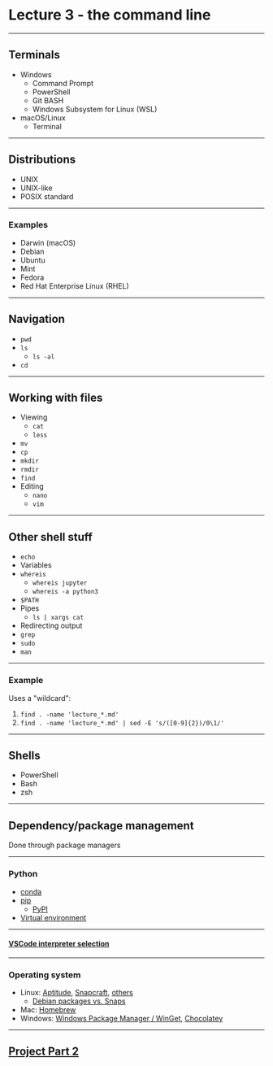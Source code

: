 # Lecture 3 - the command line

---

## Terminals

- Windows
  - Command Prompt
  - PowerShell
  - Git BASH
  - Windows Subsystem for Linux (WSL)
- macOS/Linux
  - Terminal

---

## Distributions

- UNIX
- UNIX-like
- POSIX standard

---

### Examples

- Darwin (macOS)
- Debian
- Ubuntu
- Mint
- Fedora
- Red Hat Enterprise Linux (RHEL)

---

## Navigation

- `pwd`
- `ls`
  - `ls -al`
- `cd`

---

## Working with files

- Viewing
  - `cat`
  - `less`
- `mv`
- `cp`
- `mkdir`
- `rmdir`
- `find`
- Editing
  - `nano`
  - `vim`

---

## Other shell stuff

- `echo`
- Variables
- `whereis`
  - `whereis jupyter`
  - `whereis -a python3`
- `$PATH`
- Pipes
  - `ls | xargs cat`
- Redirecting output
- `grep`
- `sudo`
- `man`

---

### Example

Uses a "wildcard":

1. `find . -name 'lecture_*.md'`
1. `find . -name 'lecture_*.md' | sed -E 's/([0-9]{2})/0\1/'`

---

## Shells

- PowerShell
- Bash
- zsh

---

## Dependency/package management

Done through package managers

---

### Python

- [conda](https://docs.conda.io/projects/conda/en/stable/user-guide/getting-started.html)
- [pip](https://packaging.python.org/en/latest/tutorials/installing-packages/)
  - [PyPI](https://pypi.org/)
- [Virtual environment](https://docs.python.org/3/library/venv.html)

---

#### [VSCode interpreter selection](https://code.visualstudio.com/docs/python/environments#_working-with-python-interpreters)

---

### Operating system

- Linux: [Aptitude](https://documentation.ubuntu.com/server/how-to/software/package-management/), [Snapcraft](https://snapcraft.io/docs), [others](https://www.linode.com/docs/guides/linux-package-management-overview/)
  - [Debian packages vs. Snaps](https://www.reddit.com/r/Ubuntu/comments/a364ii/proscons_of_snap_vs_apt/)
- Mac: [Homebrew](https://brew.sh/)
- Windows: [Windows Package Manager / WinGet](https://learn.microsoft.com/en-us/windows/package-manager/), [Chocolatey](https://chocolatey.org/)

---

## [Project Part 2](../docs/project.md#part-2)
